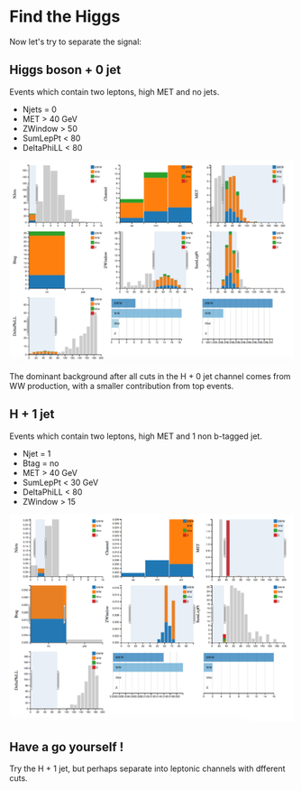 # Find the Higgs

Now let's try to separate the signal:

## Higgs boson + 0 jet
Events which contain two leptons, high MET and no jets. 

* Njets = 0
* MET > 40 GeV
* ZWindow > 50
* SumLepPt < 80
* DeltaPhiLL < 80

![](pictures/HWW0jets.png)

The dominant background after all cuts in the
H + 0 jet channel comes from WW
production, with a smaller contribution from top events.

## H + 1 jet

Events which contain two leptons, high MET and 1 non b-tagged jet.

* Njet = 1
* Btag = no
* MET > 40 GeV
* SumLepPt < 30 GeV
* DeltaPhiLL < 80
* ZWindow > 15

![](pictures/HWW1jet.png)


## Have a go yourself !

Try the H + 1 jet, but perhaps separate into leptonic channels with dfferent cuts.

